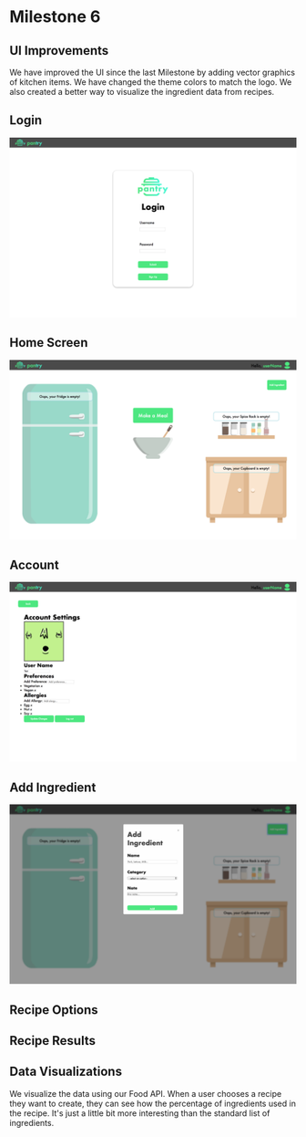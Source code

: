 # Milestone 6

## UI Improvements
We have improved the UI since the last Milestone by adding vector graphics of kitchen items. We have changed the theme colors to match the logo. We also created a better way to visualize the ingredient data from recipes.

## Login
![ss1](https://github.com/ReventonC/COGS121Project/blob/master/screenshots/m6Screen1.png)

## Home Screen
![ss2](https://github.com/ReventonC/COGS121Project/blob/master/screenshots/m6Screen2.png)

## Account
![ss3](https://github.com/ReventonC/COGS121Project/blob/master/screenshots/m6Screen3.png)

## Add Ingredient
![ss4](https://github.com/ReventonC/COGS121Project/blob/master/screenshots/m6Screen4.png)

## Recipe Options

## Recipe Results

## Data Visualizations
We visualize the data using our Food API. When a user chooses a recipe they want to create, they can see how the percentage of ingredients used in the recipe. It's just a little bit more interesting than the standard list of ingredients.
